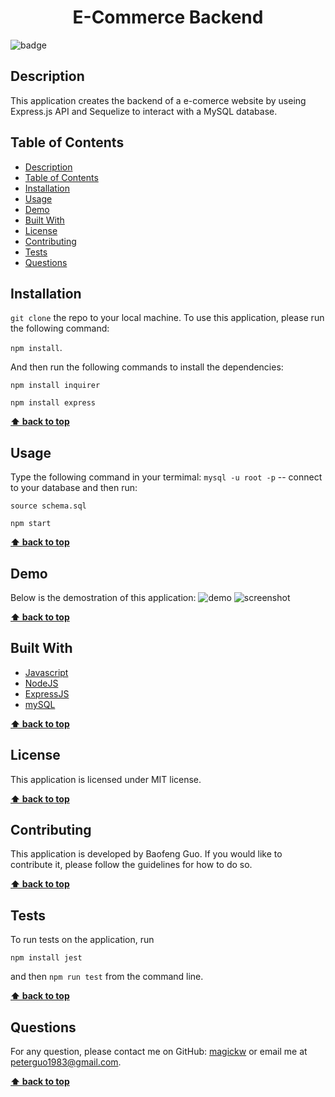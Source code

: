 
  <h1 align="center">E-Commerce Backend</h1>
  
![badge](https://img.shields.io/badge/license-MIT-blue.svg)

## Description
This application creates the backend of a e-comerce website by useing Express.js API and Sequelize to interact with a MySQL database.

## Table of Contents
- [Description](#description)
- [Table of Contents](#table-of-contents)
- [Installation](#installation)
- [Usage](#usage)
- [Demo](#demo)
- [Built With](#built-with)
- [License](#license)
- [Contributing](#contributing)
- [Tests](#tests)
- [Questions](#questions)

## Installation
`git clone` the repo to your local machine. To use this application, please run the following command:

`npm install`.

And then run the following commands to install the dependencies: 

`npm install inquirer`

`npm install express`

**[⬆ back to top](#table-of-contents)**


## Usage
Type the following command in your termimal:
`mysql -u root -p` -- connect to your database and then run:

`source schema.sql`

`npm start`

**[⬆ back to top](#table-of-contents)**


## Demo
Below is the demostration of this application:
<img src="#" alt="demo" />
<img src="#" alt="screenshot" />

**[⬆ back to top](#table-of-contents)**

## Built With

* [Javascript](https://developer.mozilla.org/en-US/docs/Web/Javascript)
* [NodeJS](https://nodejs.org/en/)
* [ExpressJS](https://expressjs.com/)
* [mySQL](https://www.mysql.com/)
  
**[⬆ back to top](#table-of-contents)**

## License
This application is licensed under MIT license. 

**[⬆ back to top](#table-of-contents)**

## Contributing
This application is developed by Baofeng Guo. If you would like to contribute it, please follow the guidelines for how to do so.

**[⬆ back to top](#table-of-contents)**

## Tests
To run tests on the application, run

`npm install jest`

and then `npm run test` from the command line.

**[⬆ back to top](#table-of-contents)**

## Questions
For any question, please contact me on GitHub: [magickw](https://github.com/magickw) or email me at peterguo1983@gmail.com.

**[⬆ back to top](#table-of-contents)**

